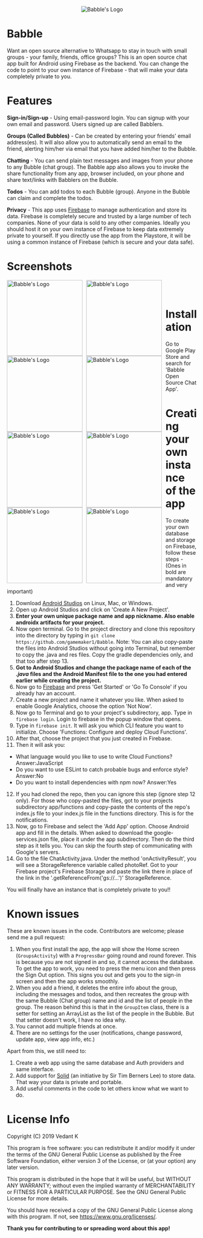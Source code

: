 <p align="center">
  <img src="https://github.com/gamemaker1/Babble/blob/master/Screenshots/chat.png?raw=true"
       alt="Babble's Logo"/>
</p>

# Babble
Want an open source alternative to Whatsapp to stay in touch with small groups - your family, friends, office groups? This is an open source chat app built for Android using Firebase as the backend. You can change the code to point to your own instance of Firebase - that will make your data completely private to you. 

# Features
**Sign-in/Sign-up** - Using email-password login. You can signup with your own email and password. Users signed up are called Babblers.

**Groups (Called Bubbles)** - Can be created by entering your friends' email address(es). It will also allow you to automatically send an email to the friend, alerting him/her via email that you have added him/her to the Bubble.

**Chatting** - You can send plain text messages and images from your phone to any Bubble (chat group). The Babble app also allows you to invoke the share functionality from any app, browser included, on your phone and share text/links with Babblers on the Bubble. 

**Todos** - You can add todos to each Bubble (group). Anyone in the Bubble can claim and complete the todos. 

**Privacy** - This app uses [Firebase](https://firebase.google.com/) to manage authentication and store its data. Firebase is completely secure and trusted by a large number of tech companies. None of your data is sold to any other companies. Ideally you should host it on your own instance of Firebase to keep data extremely private to yourself. If you directly use the app from the Playstore, it will be using a common instance of Firebase (which is secure and your data safe). 


# Screenshots
<img src="https://github.com/gamemaker1/Babble/blob/master/Screenshots/Sign-up.png?raw=true"
       alt="Babble's Logo"
       style="float: left; margin-right: 10px;"
       width="200" />
<img src="https://github.com/gamemaker1/Babble/blob/master/Screenshots/Group-screen.png?raw=true"
       alt="Babble's Logo"
       style="float: left; margin-right: 10px;"
       width="200" />
<img src="https://github.com/gamemaker1/Babble/blob/master/Screenshots/Add-group.png?raw=true"
       alt="Babble's Logo"
       style="float: left; margin-right: 10px;"
       width="200" />
<img src="https://github.com/gamemaker1/Babble/blob/master/Screenshots/Chat-screen-with-message.png?raw=true"
       alt="Babble's Logo"
       style="float: left; margin-right: 10px;"
       width="200" />
<img src="https://github.com/gamemaker1/Babble/blob/master/Screenshots/Todo-screen.png?raw=true"
       alt="Babble's Logo"
       style="float: left; margin-right: 10px;"
       width="200" />
<img src="https://github.com/gamemaker1/Babble/blob/master/Screenshots/Item-detail-screen.png?raw=true"
       alt="Babble's Logo"
       style="float: left; margin-right: 10px;"
       width="200" />
<img src="https://github.com/gamemaker1/Babble/blob/master/Screenshots/Menu-chat.png?raw=true"
       alt="Babble's Logo"
       style="float: left; margin-right: 10px;"
       width="200" />
<img src="https://github.com/gamemaker1/Babble/blob/master/Screenshots/Single-notification.png?raw=true"
       alt="Babble's Logo"
       style="float: left; margin-right: 10px;"
       width="200" />
<br>
<br>

# Installation
Go to Google Play Store and search for 'Babble Open Source Chat App'.


# Creating your own instance of the app
To create your own database and storage on Firebase, follow these steps - (Ones in bold are mandatory and very important)
1. Download [Android Studios](https://developer.android.com/studio#downloads) on Linux, Mac, or Windows.
2. Open up Android Studios and click on 'Create A New Project'.
3. **Enter your own unique package name and app nickname. Also enable androidx artifacts for your project.**
4. Now open terminal. Go to the project directory and clone this repository into the directory by typing in `git clone https://github.com/gamemaker1/Babble`.
Note: You can also copy-paste the files into Android Studios without going into Terminal, but remember to copy the .java and res files. Copy the gradle dependencies only, and that too after step 13.
5. **Got to Android Studios and change the package name of each of the _.java_ files and the Android Manifest file to the one you had entered earlier while creating the project.**
6. Now go to [Firebase](https://firebase.google.com/) and press 'Get Started' or 'Go To Console' if you already hav an account.
7. Create a new project and name it whatever you like. When asked to enable Google Analytics, choose the option 'Not Now'.
8. Now go to Terminal and go to your project's subdirectory, app. Type in `firebase login`. Login to firebase in the popup window that opens. 
9. Type in `firebase init`. It will ask you which CLI feature you want to initialize. Choose 'Functions: Configure and deploy Cloud Functions'.
10. After that, choose the project that you just created in Firebase.
11. Then it will ask you:
  - What language would you like to use to write Cloud Functions? Answer:JavaScript
  - Do you want to use ESLint to catch probable bugs and enforce style? Answer:No
  - Do you want to install dependencies with npm now? Answer:Yes
12. If you had cloned the repo, then you can ignore this step (ignore step 12 only). For those who copy-pasted the files, got to your projects subdirectory app/functions and copy-paste the contents of the repo's index.js file to your index.js file in the functions directory. This is for the notifications.
13. Now, go to Firebase and select the 'Add App' option. Choose Android app and fill in the details. When asked to download the google-services.json file, place it under the app subdirectory. Then do the third step as it tells you. You can skip the fourth step of communicating with Google's servers.
14. Go to the file ChatActivity.java. Under the method 'onActivityResult', you will see a StorageReference variable called photoRef. Got to your Firebase project's Firebase Storage and paste the link there in place of the link in the '.getReferenceFrom('gs://...')' StorageReference.

You will finally have an instance that is completely private to you!!


# Known issues
These are known issues in the code. Contributors are welcome; please send me a pull request:
1. When you first install the app, the app will show the Home screen (`GroupsActivity`) with a `ProgressBar` going round and round forever. This is because you are not signed in and so, it cannot access the database. To get the app to work, you need to press the menu icon and then press the Sign Out option. This signs you out and gets you to the sign-in screen and then the app works smoothly.
2. When you add a friend, it deletes the entire info about the group, including the messages and todos, and then recreates the group with the same Bubble (Chat group) name and id and the list of people in the group. The reason behind this is that in the `GroupItem` class, there is a setter for setting an ArrayList as the list of the people in the Bubble. But that setter doesn't work, I have no idea why.
3. You cannot add multiple friends at once.
4. There are no settings for the user (notifications, change password, update app, view app info, etc.)

Apart from this, we still need to:
1. Create a web app using the same database and Auth providers and same interface.
2. Add support for [Solid](https://solid.inrupt.com/) (an initiative by Sir Tim Berners Lee) to store data. That way your data is private and portable. 
3. Add useful comments in the code to let others know what we want to do.

# License Info
Copyright (C) 2019  Vedant K

This program is free software: you can redistribute it and/or modify
it under the terms of the GNU General Public License as published by
the Free Software Foundation, either version 3 of the License, or
(at your option) any later version.

This program is distributed in the hope that it will be useful,
but WITHOUT ANY WARRANTY; without even the implied warranty of
MERCHANTABILITY or FITNESS FOR A PARTICULAR PURPOSE.  See the
GNU General Public License for more details.

You should have received a copy of the GNU General Public License
along with this program.  If not, see <https://www.gnu.org/licenses/>.


**Thank you for contributing to or spreading word about this app!**
